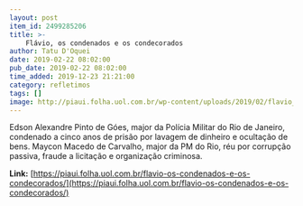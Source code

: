 ```yaml
---
layout: post
item_id: 2499285206
title: >-
    Flávio, os condenados e os condecorados
author: Tatu D'Oquei
date: 2019-02-22 08:02:00
pub_date: 2019-02-22 08:02:00
time_added: 2019-12-23 21:21:00
category: refletimos
tags: []
image: http://piaui.folha.uol.com.br/wp-content/uploads/2019/02/flavio_redes_20022019.jpg
---
```


Edson Alexandre Pinto de Góes, major da Polícia Militar do Rio de Janeiro, condenado a cinco anos de prisão por lavagem de dinheiro e ocultação de bens. Maycon Macedo de Carvalho, major da PM do Rio, réu por corrupção passiva, fraude a licitação e organização criminosa.

**Link:** [https://piaui.folha.uol.com.br/flavio-os-condenados-e-os-condecorados/](https://piaui.folha.uol.com.br/flavio-os-condenados-e-os-condecorados/)

